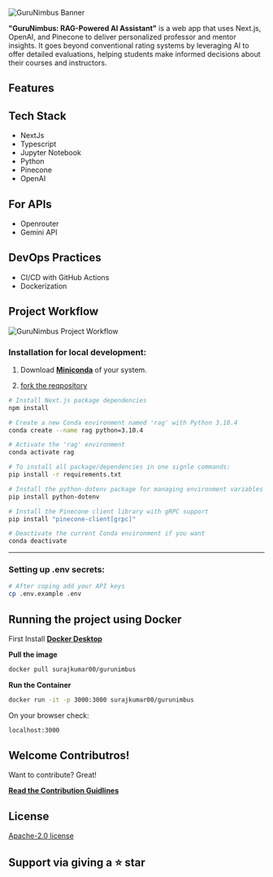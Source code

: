 ![GuruNimbus Banner]()

**"GuruNimbus: RAG-Powered AI Assistant"** is a web app that uses Next.js, OpenAI, and Pinecone to deliver personalized professor and mentor insights. It goes beyond conventional rating systems by leveraging AI to offer detailed evaluations, helping students make informed decisions about their courses and instructors.

## Features



## Tech Stack
- NextJs
- Typescript
- Jupyter Notebook
- Python
- Pinecone
- OpenAI

## For APIs
- Openrouter
- Gemini API

## DevOps Practices
- CI/CD with GitHub Actions
- Dockerization 

## Project Workflow
![GuruNimbus Project Workflow]()


### Installation for local development:
1. Download [**Miniconda**](https://docs.anaconda.com/miniconda/) of your system.

2. [fork the reqpository](https://github.com/Suraj-kumar00/GuruNimbus/fork)



```bash
# Install Next.js package dependencies
npm install

# Create a new Conda environment named 'rag' with Python 3.10.4
conda create --name rag python=3.10.4

# Activate the 'rag' environment
conda activate rag

# To install all package/dependencies in one signle commands:
pip install -r requirements.txt

# Install the python-dotenv package for managing environment variables
pip install python-dotenv

# Install the Pinecone client library with gRPC support
pip install "pinecone-client[grpc]"

# Deactivate the current Conda environment if you want
conda deactivate

```

---
### Setting up .env secrets:
```bash
# After coping add your API keys
cp .env.example .env
```

## Running the project using Docker
First Install [**Docker Desktop**](https://www.docker.com/products/docker-desktop/)

**Pull the image**
```bash
docker pull surajkumar00/gurunimbus 
```
**Run the Container**
```bash
docker run -it -p 3000:3000 surajkumar00/gurunimbus
```
On your browser check:
```sh
localhost:3000
```

## Welcome Contributros!
Want to contribute? Great!

[**Read the Contribution Guidlines**](https://github.com/Suraj-kumar00/GuruNimbus/blob/main/CONTRIBUTING.md)

## License

[Apache-2.0 license](https://github.com/Suraj-kumar00/GuruNimbus/blob/main/LICENSE)


## Support via giving a ⭐ star 